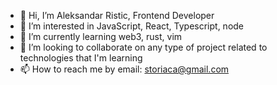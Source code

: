 - 👋 Hi, I’m Aleksandar Ristic, Frontend Developer
- 👀 I’m interested in JavaScript, React, Typescript, node
- 🌱 I’m currently learning web3, rust, vim
- 💞️ I’m looking to collaborate on any type of project related to technologies that I'm learning
- 📫 How to reach me by email: storiaca@gmail.com

<!---
storiaca/storiaca is a ✨ special ✨ repository because its `README.md` (this file) appears on your GitHub profile.
You can click the Preview link to take a look at your changes.
--->

